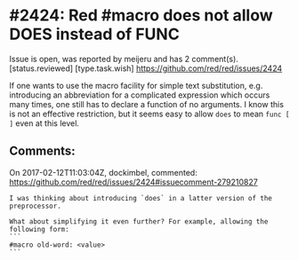 
#2424: Red #macro does not allow DOES instead of FUNC
================================================================================
Issue is open, was reported by meijeru and has 2 comment(s).
[status.reviewed] [type.task.wish]
<https://github.com/red/red/issues/2424>

If one wants to use the macro facility for simple text substitution, e.g. introducing an abbreviation for a complicated expression which occurs many times, one still has to declare a function of no arguments. I know this is not an effective restriction, but it seems easy to allow `does` to mean `func [ ]` even at this level.


Comments:
--------------------------------------------------------------------------------

On 2017-02-12T11:03:04Z, dockimbel, commented:
<https://github.com/red/red/issues/2424#issuecomment-279210827>

    I was thinking about introducing `does` in a latter version of the preprocessor.
    
    What about simplifying it even further? For example, allowing the following form:
    ```
    #macro old-word: <value>
    ```

